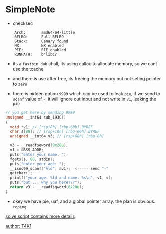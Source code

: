 # SimpleNote

- checksec
```
    Arch:       amd64-64-little
    RELRO:      Full RELRO
    Stack:      Canary found
    NX:         NX enabled
    PIE:        PIE enabled
    RUNPATH:    b'libc/'
```

- its a `fastbin dub` chall, its using calloc to allocate memory, so we cant use the tcache
- and there is use after free, its freeing the memory but not seting pointer to `zero`

- there is hidden option `9999` which can be used to leak `pie`, if we send to `scanf` value of `-`, it will ignore out input and not write in `v1`, leaking the `pie`  

```c
// you get here by sending 9999
unsigned __int64 sub_193C()
{
  void *v1; // [rsp+8h] [rbp-68h] BYREF
  char s[88]; // [rsp+10h] [rbp-60h] BYREF
  unsigned __int64 v3; // [rsp+68h] [rbp-8h]

  v3 = __readfsqword(0x28u);
  v1 = &BSS_ADDR;
  puts("enter your name: ");
  fgets(s, 80, stdin);
  puts("enter your age: ");
  __isoc99_scanf("%ld", &v1);  <----- send "-"
  getchar();
  printf("your age: %ld and name: %s\n", v1, s);
  puts("but ... why you here???");
  return v3 - __readfsqword(0x28u);
}
```

- okey we have pie, uaf, and a global pointer array. the plan is obvious. `roping`

[solve script contains more details](x.py)


[author: T4K1](https://github.com/al-wasmo)
